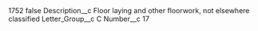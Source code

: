 <?xml version="1.0" encoding="UTF-8"?>
<CustomMetadata xmlns="http://soap.sforce.com/2006/04/metadata" xmlns:xsi="http://www.w3.org/2001/XMLSchema-instance" xmlns:xsd="http://www.w3.org/2001/XMLSchema">
    <label>1752</label>
    <protected>false</protected>
    <values>
        <field>Description__c</field>
        <value xsi:type="xsd:string">Floor laying and other floorwork, not elsewhere classified</value>
    </values>
    <values>
        <field>Letter_Group__c</field>
        <value xsi:type="xsd:string">C</value>
    </values>
    <values>
        <field>Number__c</field>
        <value xsi:type="xsd:string">17</value>
    </values>
</CustomMetadata>
